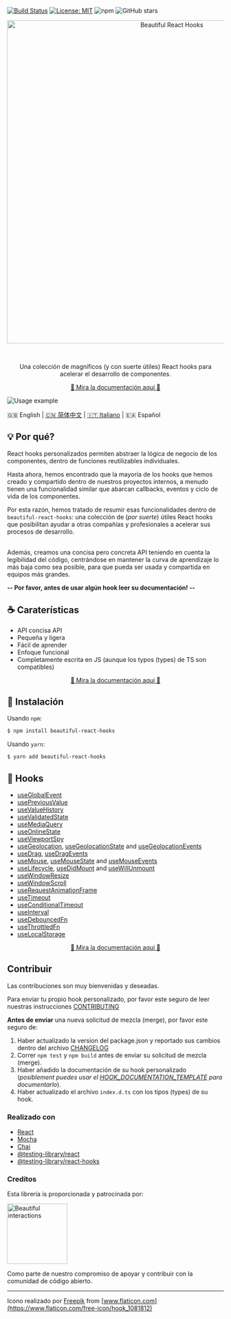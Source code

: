 [![Build Status](https://travis-ci.org/beautifulinteractions/beautiful-react-hooks.svg?branch=master)](https://travis-ci.org/beautifulinteractions/beautiful-react-hooks)
[![License: MIT](https://img.shields.io/badge/License-MIT-yellow.svg)](https://opensource.org/licenses/MIT)
![npm](https://img.shields.io/npm/v/beautiful-react-hooks)
![GitHub stars](https://img.shields.io/github/stars/beautifulinteractions/beautiful-react-hooks?style=social)


<div align="center">
  <p align="center">
    <img src="./logo.png" alt="Beautiful React Hooks" width="750px" />
  </p>
</div>
<br />
<div>
  <p align="center">
    Una colección de magníficos (y con suerte útiles) React hooks para acelerar 
    el desarrollo de componentes.
  </p>
</div>

<div>
  <p align="center">
    <a href="https://beautifulinteractions.github.io/beautiful-react-hooks/" target="_blank">
    🌟 Mira la documentación aquí 🌟
    </a>
  </p>
</div>

![Usage example](./usage_example.png)

🇬🇧 English | <a href="https://github.com/beautifulinteractions/beautiful-react-hooks/blob/master/docs/README.zh-CN.md">🇨🇳 简体中文</a> | <a href="https://github.com/beautifulinteractions/beautiful-react-hooks/blob/master/docs/README.it-IT.md">🇮🇹 Italiano</a> | 🇪🇦 Español</a>

## 💡 Por qué? 

React hooks personalizados permiten abstraer la lógica de negocio de los componentes, dentro de
funciones reutilizables individuales. <br />

Hasta ahora, hemos encontrado que la mayoría de los hooks que hemos creado y compartido
dentro de nuestros proyectos internos,  a menudo tienen una funcionalidad similar que abarcan 
callbacks, eventos y ciclo de vida de los componentes.  <br />

Por esta razón, hemos tratado de resumir esas funcionalidades dentro de `beautiful-react-hooks`: una
colección de (*por suerte*) útiles React hooks que posibilitan ayudar a otras compañías y profesionales a acelerar sus procesos de
desarrollo.<br /><br />

Además, creamos una concisa pero concreta API teniendo en cuenta la legibilidad del código,
centrándose en mantener la curva de aprendizaje lo más baja como sea posible, para que 
pueda ser usada y compartida en equipos más grandes.

**-- Por favor, antes de usar algún hook leer su documentación! --**

## ☕️ Caraterísticas

* API concisa API
* Pequeña y ligera
* Fácil de aprender
* Enfoque funcional
* Completamente escrita en JS (aunque los typos (types) de TS son compatibles)

<div>
  <p align="center">
    <a href="https://beautifulinteractions.github.io/beautiful-react-hooks/" target="_blank">
    🌟 Mira la documentación aquí 🌟
    </a>
  </p>
</div>

## 🕺 Instalación

Usando `npm`:
```bash
$ npm install beautiful-react-hooks
```

Usando `yarn`:

```bash
$ yarn add beautiful-react-hooks
```

## 🎨 Hooks

* [useGlobalEvent](docs/useGlobalEvent.md)
* [usePreviousValue](docs/usePreviousValue.md)
* [useValueHistory](docs/useValueHistory.md)
* [useValidatedState](docs/useValidatedState.md)
* [useMediaQuery](docs/useMediaQuery.md)
* [useOnlineState](docs/useOnlineState.md)
* [useViewportSpy](docs/useViewportSpy.md)
* [useGeolocation](docs/useGeolocation.md), [useGeolocationState](docs/useGeolocationState.md) and [useGeolocationEvents](docs/useGeolocationEvents.md)
* [useDrag](docs/useDrag.md), [useDragEvents](docs/useDragEvents.md)
* [useMouse](docs/useMouse.md), [useMouseState](docs/useMouseState.md) and [useMouseEvents](docs/useMouseEvents.md)
* [useLifecycle](docs/useLifecycle.md), [useDidMount](docs/useDidMount.md) and [useWillUnmount](docs/useWillUnmount.md)
* [useWindowResize](docs/useWindowResize.md)
* [useWindowScroll](docs/useWindowScroll.md)
* [useRequestAnimationFrame](docs/useRequestAnimationFrame.md)
* [useTimeout](docs/useTimeout.md)
* [useConditionalTimeout](docs/useConditionalTimeout.md)
* [useInterval](docs/useInterval.md)
* [useDebouncedFn](docs/useDebouncedFn.md)
* [useThrottledFn](docs/useThrottledFn.md)
* [useLocalStorage](docs/useLocalStorage.md)

<div>
  <p align="center">
    <a href="https://beautifulinteractions.github.io/beautiful-react-hooks/" target="_blank">
    🌟 Mira la documentación aquí 🌟
    </a>
  </p>
</div>

## Contribuir

Las contribuciones son muy bienvenidas y deseadas.

Para enviar tu propio hook personalizado, por favor este seguro de leer nuestras instrucciones [CONTRIBUTING](./CONTRIBUTING.md)

**Antes de enviar** una nueva solicitud de mezcla (merge), por favor este seguro de:

1. Haber actualizado la version del package.json y reportado sus cambios dentro del archivo 
[CHANGELOG](./CHANGELOG.md)
2. Correr `npm test` y `npm build` antes de enviar su solicitud de mezcla (merge).
3. Haber añadido la documentación de su hook personalizado (*posiblement puedes usar el [HOOK_DOCUMENTATION_TEMPLATE](./HOOK_DOCUMENTATION_TEMPLATE.md) para documentarlo*).
4. Haber actualizado el archivo `index.d.ts` con los tipos (types) de su hook.

### Realizado con

* [React](https://reactjs.org/)
* [Mocha](https://mochajs.org/)
* [Chai](https://www.chaijs.com/)
* [@testing-library/react](https://testing-library.com/docs/react-testing-library/intro)
* [@testing-library/react-hooks](https://react-hooks-testing-library.com/) 


### Creditos

Esta librería is proporcionada y patrocinada por:

<div>
  <p>
    <a href="https://beautifulinteractions.com/">
      <img src="https://beautifulinteractions.com/img/logo-colorful.svg" alt="Beautiful interactions" width="140px" />
    </a>
  </p>
</div>

Como parte de nuestro compromiso de apoyar y contribuir con la comunidad de código abierto.

---

Icono realizado por [Freepik](https://www.flaticon.com/authors/freepik) from [www.flaticon.com](https://www.flaticon.com/free-icon/hook_1081812)

